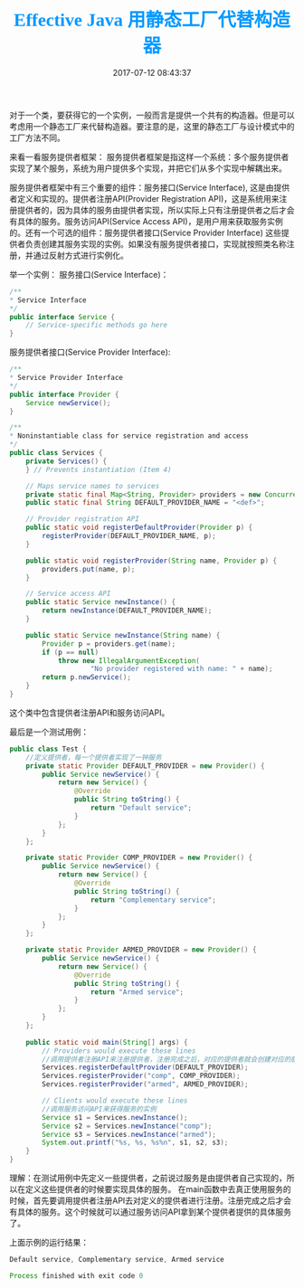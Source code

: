 ﻿---
title: <font color=#0099ff size=6 face="微软雅黑">Effective Java 用静态工厂代替构造器</font>
date: 2017-07-12 08:43:37
categories: java读书笔记
tags: [Java,经验之谈,高效开发]
---

对于一个类，要获得它的一个实例，一般而言是提供一个共有的构造器。但是可以考虑用一个静态工厂来代替构造器。要注意的是，这里的静态工厂与设计模式中的工厂方法不同。

来看一看服务提供者框架：
服务提供者框架是指这样一个系统：多个服务提供者实现了某个服务，系统为用户提供多个实现，并把它们从多个实现中解耦出来。

服务提供者框架中有三个重要的组件：服务接口(Service Interface), 这是由提供者定义和实现的。提供者注册API(Provider Registration API)，这是系统用来注册提供者的，因为具体的服务由提供者实现，所以实际上只有注册提供者之后才会有具体的服务。服务访问API(Service Access API)，是用户用来获取服务实例的。还有一个可选的组件：服务提供者接口(Service Provider Interface)
这些提供者负责创建其服务实现的实例。如果没有服务提供者接口，实现就按照类名称注册，并通过反射方式进行实例化。

举一个实例：
服务接口(Service Interface)：

```java
/**
* Service Interface
*/
public interface Service {
	// Service-specific methods go here
}
```
服务提供者接口(Service Provider Interface):

```java
/**
* Service Provider Interface
*/
public interface Provider {
	Service newService();
}
```

```java
/**
* Noninstantiable class for service registration and access
*/
public class Services {
	private Services() {
	} // Prevents instantiation (Item 4)

	// Maps service names to services
	private static final Map<String, Provider> providers = new ConcurrentHashMap<String, Provider>();
	public static final String DEFAULT_PROVIDER_NAME = "<def>";

	// Provider registration API
	public static void registerDefaultProvider(Provider p) {
		registerProvider(DEFAULT_PROVIDER_NAME, p);
	}

	public static void registerProvider(String name, Provider p) {
		providers.put(name, p);
	}

	// Service access API
	public static Service newInstance() {
		return newInstance(DEFAULT_PROVIDER_NAME);
	}

	public static Service newInstance(String name) {
		Provider p = providers.get(name);
		if (p == null)
			throw new IllegalArgumentException(
					"No provider registered with name: " + name);
		return p.newService();
	}
}

```
这个类中包含提供者注册API和服务访问API。

最后是一个测试用例：

```java
public class Test {
    //定义提供者，每一个提供者实现了一钟服务
	private static Provider DEFAULT_PROVIDER = new Provider() {
		public Service newService() {
			return new Service() {
				@Override
				public String toString() {
					return "Default service";
				}
			};
		}
	};

	private static Provider COMP_PROVIDER = new Provider() {
		public Service newService() {
			return new Service() {
				@Override
				public String toString() {
					return "Complementary service";
				}
			};
		}
	};

	private static Provider ARMED_PROVIDER = new Provider() {
		public Service newService() {
			return new Service() {
				@Override
				public String toString() {
					return "Armed service";
				}
			};
		}
	};
	
	public static void main(String[] args) {
		// Providers would execute these lines
		//调用提供者注册API来注册提供者，注册完成之后，对应的提供者就会创建对应的服务
		Services.registerDefaultProvider(DEFAULT_PROVIDER);
		Services.registerProvider("comp", COMP_PROVIDER);
		Services.registerProvider("armed", ARMED_PROVIDER);

		// Clients would execute these lines
		//调用服务访问API来获得服务的实例
		Service s1 = Services.newInstance();
		Service s2 = Services.newInstance("comp");
		Service s3 = Services.newInstance("armed");
		System.out.printf("%s, %s, %s%n", s1, s2, s3);
	}
}
```

理解：在测试用例中先定义一些提供者，之前说过服务是由提供者自己实现的，所以在定义这些提供者的时候要实现具体的服务。
在main函数中去真正使用服务的时候，首先要调用提供者注册API去对定义的提供者进行注册。注册完成之后才会有具体的服务。这个时候就可以通过服务访问API拿到某个提供者提供的具体服务了。

上面示例的运行结果：

```java
Default service, Complementary service, Armed service

Process finished with exit code 0
```





